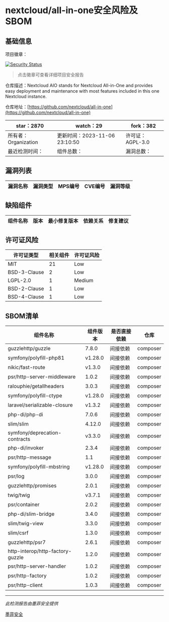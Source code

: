 # nextcloud/all-in-one安全风险及SBOM

## 基础信息

项目徽章：

[![Security Status](https://www.murphysec.com/platform3/v31/badge/1721600083579400192.svg)](https://www.murphysec.com/console/report/1691515638463221760/1721600083579400192)

> 点击徽章可查看详细项目安全报告

仓库描述：Nextcloud AIO stands for Nextcloud All-in-One and provides easy deployment and maintenance with most features included in this one Nextcloud instance.

仓库地址：[https://github.com/nextcloud/all-in-one](https://github.com/nextcloud/all-in-one)

| star：2870 | watch：29 | fork：382 |
| ----------- | -------------- | ------------ |
| 所有者：Organization | 更新时间：2023-11-06 23:10:50 | 许可证：AGPL-3.0 |
| 最近检测时间： | 组件总数： | 漏洞总数： |




## 漏洞列表

| 漏洞名称 | 漏洞类型 | MPS编号 | CVE编号 | 漏洞等级 |
| ------- | ------ | ------- | ------ | ----- |





## 缺陷组件

| 组件名称 | 版本 | 最小修复版本 | 依赖关系 | 修复建议 |
| -------- | ---- | ------------ | -------- | -------- |





## 许可证风险

| 许可证类型 | 相关组件 | 许可证风险 |
| ---------- | -------- | ---------- |
|MIT|21|Low|
|BSD-3-Clause|2|Low|
|LGPL-2.0|1|Medium|
|BSD-2-Clause|1|Low|
|BSD-4-Clause|1|Low|




## SBOM清单

| 组件名称 | 组件版本 | 是否直接依赖 | 仓库 |
| -------- | -------- | ------------ | ---- |
|guzzlehttp/guzzle|7.8.0|间接依赖|composer|
|symfony/polyfill-php81|v1.28.0|间接依赖|composer|
|nikic/fast-route|v1.3.0|间接依赖|composer|
|psr/http-server-middleware|1.0.2|间接依赖|composer|
|ralouphie/getallheaders|3.0.3|间接依赖|composer|
|symfony/polyfill-ctype|v1.28.0|间接依赖|composer|
|laravel/serializable-closure|v1.3.2|间接依赖|composer|
|php-di/php-di|7.0.6|间接依赖|composer|
|slim/slim|4.12.0|间接依赖|composer|
|symfony/deprecation-contracts|v3.3.0|间接依赖|composer|
|php-di/invoker|2.3.4|间接依赖|composer|
|psr/http-message|1.1|间接依赖|composer|
|symfony/polyfill-mbstring|v1.28.0|间接依赖|composer|
|psr/log|3.0.0|间接依赖|composer|
|guzzlehttp/promises|2.0.1|间接依赖|composer|
|twig/twig|v3.7.1|间接依赖|composer|
|psr/container|2.0.2|间接依赖|composer|
|php-di/slim-bridge|3.4.0|间接依赖|composer|
|slim/twig-view|3.3.0|间接依赖|composer|
|slim/csrf|1.3.0|间接依赖|composer|
|guzzlehttp/psr7|2.6.1|间接依赖|composer|
|http-interop/http-factory-guzzle|1.2.0|间接依赖|composer|
|psr/http-server-handler|1.0.2|间接依赖|composer|
|psr/http-factory|1.0.2|间接依赖|composer|
|psr/http-client|1.0.3|间接依赖|composer|


------

*此检测报告由墨菲安全提供*

[墨菲安全](www.murphysec.com)